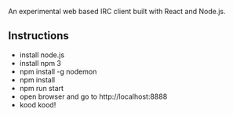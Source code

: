 An experimental web based IRC client built with React and Node.js.

Instructions
-------------

- install node.js
- install npm 3
- npm install -g nodemon
- npm install
- npm run start
- open browser and go to http://localhost:8888
- kood kood!
